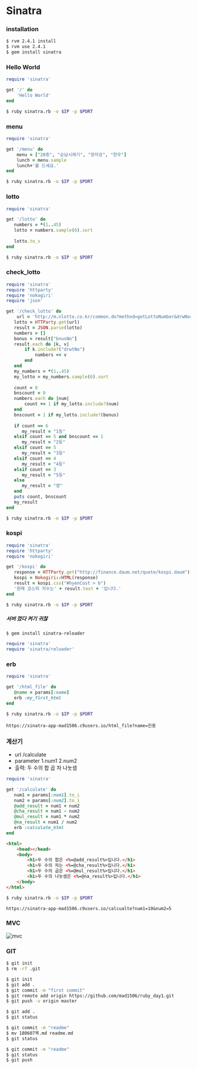 # Sinatra

### installation

```bash
$ rvm 2.4.1 install
$ rvm use 2.4.1
$ gem install sinatra
```



### Hello World

```ruby
require 'sinatra'

get '/' do
    'Hello World'
end
```

```bash
$ ruby sinatra.rb -o $IP -p $PORT
```



### menu

```ruby
require 'sinatra'

get '/menu' do
    menu = ["20층", "순남시래기", "양자강", "한우"]
    lunch = menu.sample
    lunch+'를 드세요.'
end
```

```bash
$ ruby sinatra.rb -o $IP -p $PORT
```



### lotto

```ruby
require 'sinatra'

get '/lotto' do
   numbers = *(1..45)
   lotto = numbers.sample(6).sort
    
   lotto.to_s
end
```

```bash
$ ruby sinatra.rb -o $IP -p $PORT
```



### check_lotto

```ruby
require 'sinatra'
require 'httparty'
require 'nokogiri'
require 'json'

get '/check_lotto' do
    url = 'http://m.nlotto.co.kr/common.do?method=getLottoNumber&drwNo=809'
   lotto = HTTParty.get(url)
   result = JSON.parse(lotto)
   numbers = []
   bonus = result["bnusNo"]
   result.each do |k, v|
       if k.include?("drwtNo")
           numbers << v
       end
   end
   my_numbers = *(1..45)
   my_lotto = my_numbers.sample(6).sort
   
   count = 0
   bnscount = 0
   numbers.each do |num|
       count += 1 if my_lotto.include?(num)
   end
   bnscount = 1 if my_lotto.include?(bonus)
   
   if count == 6
      my_result = "1등"
   elsif count == 5 and bnscount == 1
      my_result = "2등"
   elsif count == 5
      my_result = "3등"
   elsif count == 4
      my_result = "4등"
   elsif count == 3
      my_result = "5등"
   else
      my_result = "꽝"
   end
   puts count, bnscount
   my_result
end
```

```bash
$ ruby sinatra.rb -o $IP -p $PORT
```



### kospi

```ruby
require 'sinatra'
require 'httparty'
require 'nokogiri'

get '/kospi' do
   response = HTTParty.get("http://finance.daum.net/quote/kospi.daum")
   kospi = Nokogiri::HTML(response)
   result = kospi.css("#hyenCost > b")
   '현재 코스피 지수는' + result.text + '입니다.'
end
```

```bash
$ ruby sinatra.rb -o $IP -p $PORT
```



##### 서버 껐다 켜기 귀찮

```bash
$ gem install sinatra-reloader
```

```ruby
require 'sinatra'
require 'sinatra/reloader'
```



### erb

```ruby
require 'sinatra'

get '/html_file' do
   @name = params[:name]
   erb :my_first_html
end
```

```bash
$ ruby sinatra.rb -o $IP -p $PORT
```

```
https://sinatra-app-mad1506.c9users.io/html_file?name=진용
```



### 계산기

- url    /calculate
- parameter    1.num1 2.num2
- 출력: 두 수의 합 곱 차 나눗셈

```ruby
require 'sinatra'

get '/calculate' do
   num1 = params[:num1].to_i
   num2 = params[:num2].to_i
   @add_result = num1 + num2
   @cha_result = num1 - num2
   @mul_result = num1 * num2
   @na_result = num1 / num2
   erb :calculate_html
end
```

```html
<html>
    <head></head>
    <body>
        <h1>두 수의 합은 <%=@add_result%>입니다.</h1>
        <h1>두 수의 차는 <%=@cha_result%>입니다.</h1>
        <h1>두 수의 곱은 <%=@mul_result%>입니다.</h1>
        <h1>두 수의 나눗셈은 <%=@na_result%>입니다.</h1>
    </body>
</html>
```

```bash
$ ruby sinatra.rb -o $IP -p $PORT
```

```
https://sinatra-app-mad1506.c9users.io/calcualte?num1=10&num2=5
```



### MVC

![mvc](https://helloacm.com/wp-content/uploads/2017/01/model-view-controller-mvc-explained.jpg)



### GIT

```bash
$ git init
$ rm -rf .git

$ git init
$ git add .
$ git commit -m "first commit"
$ git remote add origin https://github.com/mad1506/ruby_day1.git
$ git push -u origin master

$ git add .
$ git status

$ git commit -m "readme"
$ mv 180607목.md readme.md
$ git status

$ git commit -m "readme"
$ git status
$ git push
```

